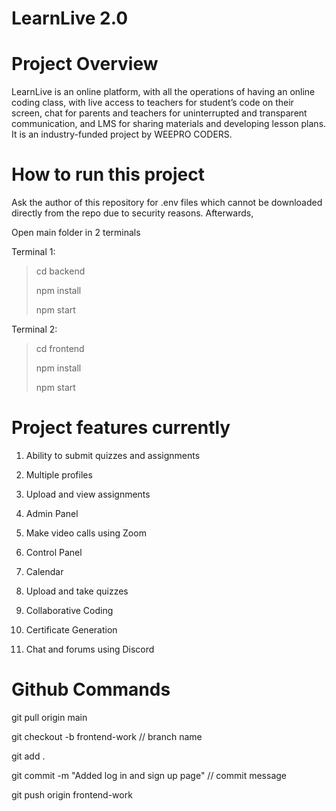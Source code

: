 # LearnLive 2.0

# Project Overview

LearnLive is an online platform, with all the operations of having an online coding class, with live access to teachers for student’s code on their screen, chat for parents and teachers for uninterrupted and transparent communication, and LMS for sharing materials and developing lesson plans. It is an industry-funded project by WEEPRO CODERS. 

# How to run this project

Ask the author of this repository for .env files which cannot be downloaded directly from the repo due to security reasons. Afterwards,

Open main folder in 2 terminals

Terminal 1:
> cd backend
> 
> npm install
> 
> npm start

Terminal 2:
> cd frontend
> 
> npm install
> 
> npm start


# Project features currently

1. Ability to submit quizzes and assignments

2. Multiple profiles

3. Upload and view assignments

4. Admin Panel

5. Make video calls using Zoom

6. Control Panel

7. Calendar

8. Upload and take quizzes

10. Collaborative Coding

11. Certificate Generation

12. Chat and forums using Discord 

# Github Commands
git pull origin main

git checkout -b frontend-work // branch name

git add .

git commit -m "Added log in and sign up page" // commit message

git push origin frontend-work
